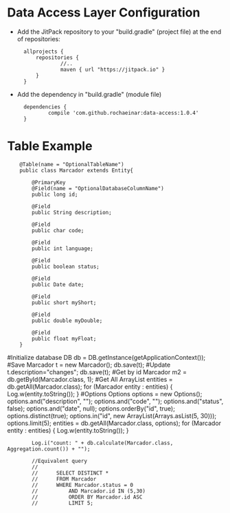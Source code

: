 # Data Access Layer Configuration

* Add the JitPack repository to your "build.gradle" (project file) at the end of repositories:

		allprojects {
			repositories {
			        //..
			        maven { url "https://jitpack.io" }
			}
		}

* Add the dependency in "build.gradle" (module file)

		dependencies {
		        compile 'com.github.rochaeinar:data-access:1.0.4'
		}
# Table Example
		@Table(name = "OptionalTableName")
		public class Marcador extends Entity{
		
		    @PrimaryKey
		    @Field(name = "OptionalDatabaseColumnName")
		    public long id;
	
		    @Field
		    public String description;
	
		    @Field
		    public char code;
	
		    @Field
		    public int language;
	
		    @Field
		    public boolean status;
	
		    @Field
		    public Date date;
	
		    @Field
		    public short myShort;
	
		    @Field
		    public double myDouble;
	
		    @Field
		    public float myFloat;
		}
#Initialize database
		DB db = DB.getInstance(getApplicationContext());
#Save
		Marcador t = new Marcador();
		db.save(t);
#Update
		t.description="changes";
		db.save(t);
#Get by id
		Marcador m2 = db.getById(Marcador.class, 1);
#Get All
		ArrayList<Marcador> entities = db.getAll(Marcador.class);
	        for (Marcador entity : entities) {
	            Log.w(entity.toString());
	        }
#Options
	        Options options = new Options();
	        options.and("description", "");
	        options.and("code", "");
	        options.and("status", false);
	        options.and("date", null);
	        options.orderBy("id", true);
	        options.distinct(true);
	        options.in("id", new ArrayList(Arrays.asList(5, 30)));
	        options.limit(5);
	        entities = db.getAll(Marcador.class, options);
	        for (Marcador entity : entities) {
	            Log.w(entity.toString());
	        }
	
	        Log.i("count: " + db.calculate(Marcador.class, Aggregation.count()) + "");
	
	        //Equivalent query
	        //
	        //		SELECT DISTINCT *
	        //		FROM Marcador
	        //		WHERE Marcador.status = 0
	        //			AND Marcador.id IN (5,30)
	        //			ORDER BY Marcador.id ASC
	        //			LIMIT 5;

